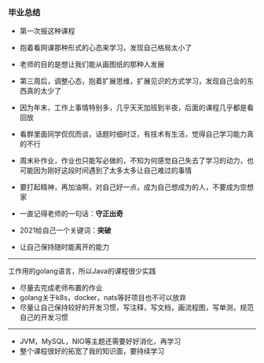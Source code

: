 ### **毕业总结**

- 第一次报这种课程

- 抱着看网课那种形式的心态来学习，发现自己格局太小了

- 老师的目的是想让我们能从画图纸的那种人发展

- 第三周后，调整心态，抱着扩展思维，扩展见识的方式学习，发现自己会的东西真的太少了

- 因为年末，工作上事情特别多，几乎天天加班到半夜，后面的课程几乎都是看回放

- 看群里面同学侃侃而谈，话题时细时泛，有技术有生活，觉得自己学习能力真的不行

- 周末补作业，作业也只能写必做的，不知为何感觉自己失去了学习的动力，也可能因为刚好这段时间遇到了太多太多让自己难过的事情

- 要打起精神，再加油啊，对自己好一点，成为自己想成为的人，不要成为空想家

- 一直记得老师的一句话：**守正出奇**

- 2021给自己一个关键词：**突破**

- 让自己保持随时能离开的能力

---
工作用的golang语言，所以Java的课程很少实践
- 尽量去完成老师布置的作业
- golang关于k8s，docker，nats等好项目也不可以放弃
- 尽量让自己保持较好的开发习惯，写注释，写文档，画流程图，写单测，规范自己的开发习惯

---
- JVM，MySQL，NIO等主题还需要好好消化，再学习
- 整个课程很好的拓宽了我的知识面，要持续学习